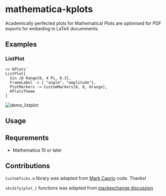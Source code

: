 mathematica-kplots
==================

Academically perfected plots for Mathematica! Plots are optimised for PDF exports for embeding in LaTeX documments. 

## Examples

### ListPlot  

    << KPlots`
    ListPlot[
      Sin /@ Range[0, 4 Pi, 0.3],
      FrameLabel -> { "angle", "amplitude"},
      PlotMarkers -> CustomMarkers[6, 8, Orange],
      KPlotsTheme
    ]

![demo_listplot](https://cloud.githubusercontent.com/assets/4820843/5002438/de12279a-69f8-11e4-8a52-ddb2af94a829.png)

## Usage


## Requrements

 - Mathematica 10 or later

## Contributions 

`CustomTicks.m` library was adapted from [Mark Caprio](http://physics.nd.edu/people/faculty/mark-caprio/) code. Thanks!

`xkcdify[plot_]` functions was adapted from [stackexchange discussion](http://mathematica.stackexchange.com/questions/11350/xkcd-style-graphs)
